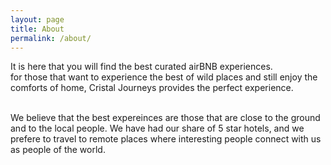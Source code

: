 ```yaml
---
layout: page
title: About
permalink: /about/
---
```


It is here that you will find the best curated airBNB experiences.<br>
for those that want to experience the best of wild places and still enjoy the comforts of home, Cristal Journeys provides the perfect experience. <br><br>

We believe that the best expereinces are those that are close to the ground and to the local people. We have had our share of 5 star hotels, and we prefere to travel to remote places where interesting people connect with us as people of the world.


